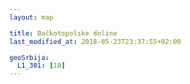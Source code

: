 ```yaml
---
layout: map

title: Bačkotopolske doline
last_modified_at: 2018-05-23T23:37:55+02:00

geoSrbija:
  L1_301: [18]
---
```

